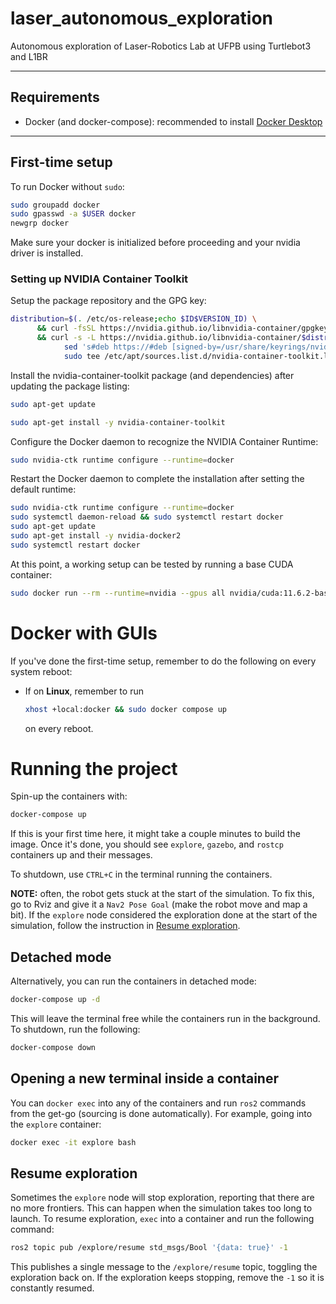 # laser_autonomous_exploration
Autonomous exploration of Laser-Robotics Lab at UFPB using Turtlebot3 and L1BR

---

## Requirements

* Docker (and docker-compose): recommended to install [Docker Desktop](https://www.docker.com/products/docker-desktop/)

---

## First-time setup

To run Docker without `sudo`:

```bash
sudo groupadd docker
sudo gpasswd -a $USER docker
newgrp docker
```

Make sure your docker is initialized before proceeding and your nvidia driver is installed.

### Setting up NVIDIA Container Toolkit
Setup the package repository and the GPG key:
```bash
distribution=$(. /etc/os-release;echo $ID$VERSION_ID) \
      && curl -fsSL https://nvidia.github.io/libnvidia-container/gpgkey | sudo gpg --dearmor -o /usr/share/keyrings/nvidia-container-toolkit-keyring.gpg \
      && curl -s -L https://nvidia.github.io/libnvidia-container/$distribution/libnvidia-container.list | \
            sed 's#deb https://#deb [signed-by=/usr/share/keyrings/nvidia-container-toolkit-keyring.gpg] https://#g' | \
            sudo tee /etc/apt/sources.list.d/nvidia-container-toolkit.list
```

Install the nvidia-container-toolkit package (and dependencies) after updating the package listing:
```bash
sudo apt-get update
```

```bash
sudo apt-get install -y nvidia-container-toolkit
```

Configure the Docker daemon to recognize the NVIDIA Container Runtime:

```bash
sudo nvidia-ctk runtime configure --runtime=docker
```

Restart the Docker daemon to complete the installation after setting the default runtime:

```bash
sudo nvidia-ctk runtime configure --runtime=docker
sudo systemctl daemon-reload && sudo systemctl restart docker
sudo apt-get update
sudo apt-get install -y nvidia-docker2
sudo systemctl restart docker
```

At this point, a working setup can be tested by running a base CUDA container:
```bash
sudo docker run --rm --runtime=nvidia --gpus all nvidia/cuda:11.6.2-base-ubuntu20.04 nvidia-smi
```

# Docker with GUIs

If you've done the first-time setup, remember to do the following on every system reboot:

- If on **Linux**, remember to run 
    ```bash
    xhost +local:docker && sudo docker compose up
    ```
    on every reboot.

# Running the project

Spin-up the containers with:

```bash
docker-compose up
```

If this is your first time here, it might take a couple minutes to build the image. Once it's done, you should see `explore`, `gazebo`, and `rostcp` containers up and their messages.

To shutdown, use `CTRL+C` in the terminal running the containers.

**NOTE:** often, the robot gets stuck at the start of the simulation. To fix this, go to Rviz and give it a `Nav2 Pose Goal` (make the robot move and map a bit). If the `explore` node considered the exploration done at the start of the simulation, follow the instruction in [Resume exploration](#resume-exploration).

## Detached mode

Alternatively, you can run the containers in detached mode:

```bash
docker-compose up -d
```

This will leave the terminal free while the containers run in the background. To shutdown, run the following:

```bash
docker-compose down
```

## Opening a new terminal inside a container

You can `docker exec` into any of the containers and run `ros2` commands from the get-go (sourcing is done automatically). For example, going into the `explore` container:

```bash
docker exec -it explore bash
```

## Resume exploration

Sometimes the `explore` node will stop exploration, reporting that there are no more frontiers. This can happen when the simulation takes too long to launch. To resume exploration, `exec` into a container and run the following command:

```bash
ros2 topic pub /explore/resume std_msgs/Bool '{data: true}' -1
```

This publishes a single message to the `/explore/resume` topic, toggling the exploration back on. If the exploration keeps stopping, remove the `-1` so it is constantly resumed.

```
